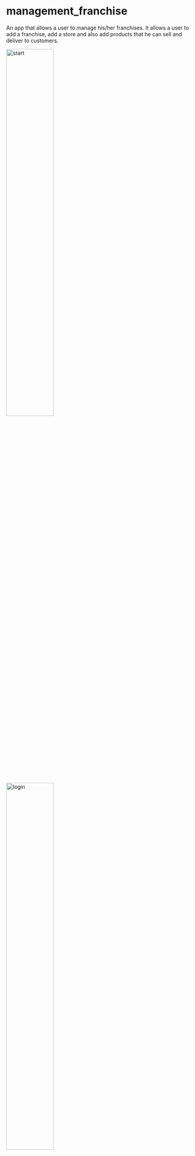 # management_franchise
An app that allows a user to manage his/her franchises.
It allows a user to add a franchise, add a store and also add products that he can sell and deliver to customers.

<img src="https://github.com/Njumbi/management_franchise/blob/master/app/src/main/res/drawable/fm_page.png" height="50%" width="50%" title="start" />

<img src="https://github.com/Njumbi/management_franchise/blob/master/app/src/main/res/drawable/login.png" height="50%" width="50%" title="login"/>

<img src="https://github.com/Njumbi/management_franchise/blob/master/app/src/main/res/drawable/register.png" height="50%" width="50%" title="register"/>

<img src="https://github.com/Njumbi/management_franchise/blob/master/app/src/main/res/drawable/home_page.png" height="50%" width="50%" title="home"/>


<img src="https://github.com/Njumbi/management_franchise/blob/master/app/src/main/res/drawable/add_franchise.png" height="50%" width="50%" title="Add franchise"/>

<img src="https://github.com/Njumbi/management_franchise/blob/master/app/src/main/res/drawable/products.png" height="50%" width="50%" />

<img src="https://github.com/Njumbi/management_franchise/blob/master/app/src/main/res/drawable/stores.png" height="50%" width="50%"/>

<img src="https://github.com/Njumbi/management_franchise/blob/master/app/src/main/res/drawable/franchise.png" height="50%" width="50%"/>


## Contributions
Pull requests are welcome.

## Licenses
MIT

